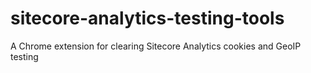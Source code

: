 sitecore-analytics-testing-tools
================================

A Chrome extension for clearing Sitecore Analytics cookies and GeoIP testing
